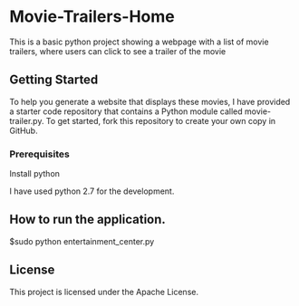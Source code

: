 # Movie-Trailers-Home

This is a  basic python project showing a webpage with a list of movie trailers, where users can click to  see a trailer of the 
movie


## Getting Started

To help you generate a website that displays these movies, I have  provided a starter code repository that contains a Python module called movie-trailer.py. To get started, fork this repository to create your own copy in GitHub.

### Prerequisites
Install python

I have used python 2.7 for the development.

## How to run the application.

$sudo python entertainment_center.py

## License

This project is licensed under the Apache License.





